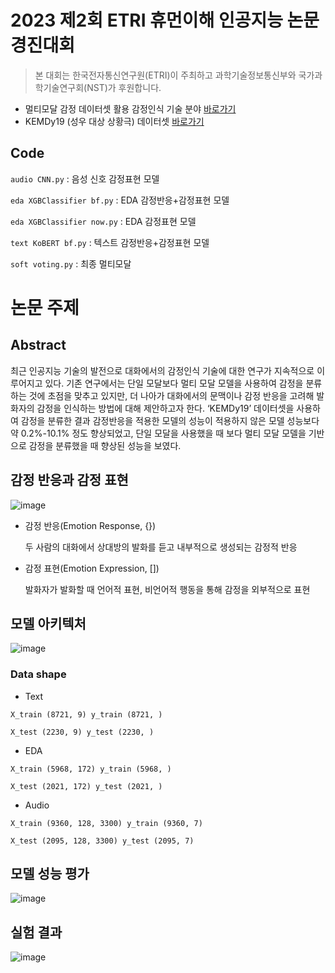 # 2023 제2회 ETRI 휴먼이해 인공지능 논문경진대회
>본 대회는 한국전자통신연구원(ETRI)이 주최하고 과학기술정보통신부와 국가과학기술연구회(NST)가 후원합니다.


- 멀티모달 감정 데이터셋 활용 감정인식 기술 분야 [바로가기](https://aifactory.space/competition/detail/2234)
- KEMDy19 (성우 대상 상황극) 데이터셋 [바로가기](https://nanum.etri.re.kr/share/kjnoh/KEMDy19?lang=ko_KR)

## Code
`audio CNN.py` : 음성 신호 감정표현 모델

`eda XGBClassifier bf.py` : EDA 감정반응+감정표현 모델

`eda XGBClassifier now.py` : EDA 감정표현 모델

`text KoBERT bf.py` : 텍스트 감정반응+감정표현 모델

`soft voting.py` : 최종 멀티모달


# 논문 주제
## Abstract
 최근 인공지능 기술의 발전으로 대화에서의 감정인식 기술에 대한 연구가 지속적으로 이루어지고 있다. 기존 연구에서는 단일 모달보다 멀티 모달 모델을 사용하여 감정을 분류하는 것에 초점을 맞추고 있지만, 더 나아가 대화에서의 문맥이나 감정 반응을 고려해 발화자의 감정을 인식하는 방법에 대해 제안하고자 한다. ‘KEMDy19’ 데이터셋을 사용하여 감정을 분류한 결과 감정반응을 적용한 모델의 성능이 적용하지 않은 모델 성능보다 약 0.2%-10.1% 정도 향상되었고, 단일 모달을 사용했을 때 보다 멀티 모달 모델을 기반으로 감정을 분류했을 때 향상된 성능을 보였다.

## 감정 반응과 감정 표현
![image](https://user-images.githubusercontent.com/130694680/232383758-5d5427a0-18ca-4ada-8452-9404384724e6.png)

- 감정 반응(Emotion Response, {})

  두 사람의 대화에서 상대방의 발화를 듣고 내부적으로 생성되는 감정적 반응

- 감정 표현(Emotion Expression, [])

  발화자가 발화할 때 언어적 표현, 비언어적 행동을 통해 감정을 외부적으로 표현

## 모델 아키텍처
![image](https://user-images.githubusercontent.com/130694680/231943514-e450f8d5-8db9-420a-ba6f-e5999c6e18cc.png)

### Data shape
- Text

```
X_train (8721, 9) y_train (8721, )

X_test (2230, 9) y_test (2230, )
```

- EDA

```
X_train (5968, 172) y_train (5968, )

X_test (2021, 172) y_test (2021, )
```

- Audio

```
X_train (9360, 128, 3300) y_train (9360, 7)

X_test (2095, 128, 3300) y_test (2095, 7)
```


## 모델 성능 평가
![image](https://user-images.githubusercontent.com/130694680/231962041-547ca899-2c50-4076-830b-76a94f454bca.png)

## 실험 결과
![image](https://user-images.githubusercontent.com/130694680/231944849-ae8b71ed-e63b-4ce7-9541-3c38dc31247e.png)
